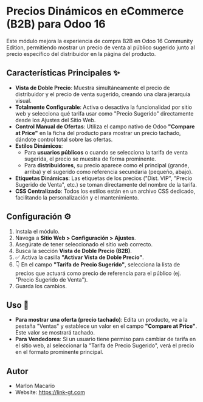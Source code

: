# Precios Dinámicos en eCommerce (B2B) para Odoo 16

Este módulo mejora la experiencia de compra B2B en Odoo 16 Community Edition, permitiendo mostrar un precio de venta al público sugerido junto al precio específico del distribuidor en la página del producto.

## Características Principales ✨

* **Vista de Doble Precio**: Muestra simultáneamente el precio de distribuidor y el precio de venta sugerido, creando una clara jerarquía visual.
* **Totalmente Configurable**: Activa o desactiva la funcionalidad por sitio web y selecciona qué tarifa usar como "Precio Sugerido" directamente desde los Ajustes del Sitio Web.
* **Control Manual de Ofertas**: Utiliza el campo nativo de Odoo **"Compare at Price"** en la ficha del producto para mostrar un precio tachado, dándote control total sobre las ofertas.
* **Estilos Dinámicos**:
    * Para **usuarios públicos** o cuando se selecciona la tarifa de venta sugerida, el precio se muestra de forma prominente.
    * Para **distribuidores**, su precio aparece como el principal (grande, arriba) y el sugerido como referencia secundaria (pequeño, abajo).
* **Etiquetas Dinámicas**: Las etiquetas de los precios ("Dist. VIP", "Precio Sugerido de Venta", etc.) se toman directamente del nombre de la tarifa.
* **CSS Centralizado**: Todos los estilos están en un archivo CSS dedicado, facilitando la personalización y el mantenimiento.

## Configuración ⚙️

1.  Instala el módulo.
2.  Navega a **Sitio Web > Configuración > Ajustes**.
3.  Asegúrate de tener seleccionado el sitio web correcto.
4.  Busca la sección **Vista de Doble Precio (B2B)**.
5.  ✅ Activa la casilla **"Activar Vista de Doble Precio"**.
6.  👇 En el campo **"Tarifa de Precio Sugerido"**, selecciona la lista de precios que actuará como precio de referencia para el público (ej. "Precio Sugerido de Venta").
7.  Guarda los cambios.

## Uso 🚀

* **Para mostrar una oferta (precio tachado)**: Edita un producto, ve a la pestaña "Ventas" y establece un valor en el campo **"Compare at Price"**. Este valor se mostrará tachado.
* **Para Vendedores**: Si un usuario tiene permiso para cambiar de tarifa en el sitio web, al seleccionar la "Tarifa de Precio Sugerido", verá el precio en el formato prominente principal.

## Autor

* Marlon Macario
* Website: https://link-gt.com